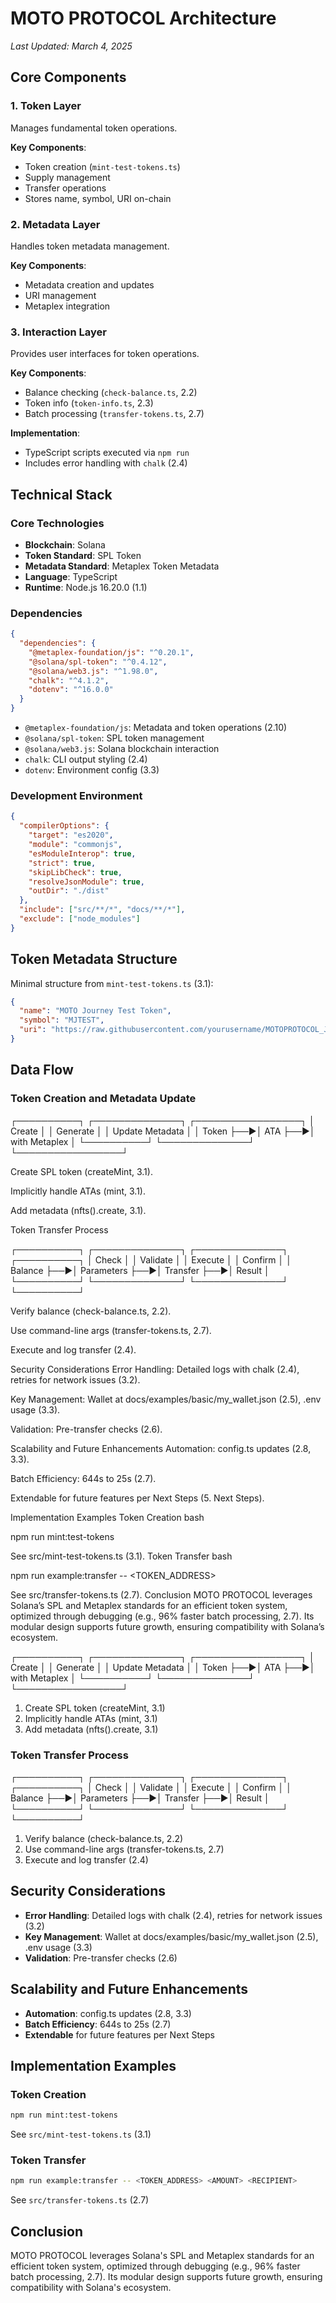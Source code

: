 # MOTO PROTOCOL Architecture
*Last Updated: March 4, 2025*

## Core Components

### 1. Token Layer
Manages fundamental token operations.

**Key Components**:
- Token creation (`mint-test-tokens.ts`)
- Supply management
- Transfer operations
- Stores name, symbol, URI on-chain

### 2. Metadata Layer
Handles token metadata management.

**Key Components**:
- Metadata creation and updates
- URI management
- Metaplex integration

### 3. Interaction Layer
Provides user interfaces for token operations.

**Key Components**:
- Balance checking (`check-balance.ts`, 2.2)
- Token info (`token-info.ts`, 2.3)
- Batch processing (`transfer-tokens.ts`, 2.7)

**Implementation**:
- TypeScript scripts executed via `npm run`
- Includes error handling with `chalk` (2.4)

## Technical Stack

### Core Technologies
- **Blockchain**: Solana
- **Token Standard**: SPL Token
- **Metadata Standard**: Metaplex Token Metadata
- **Language**: TypeScript
- **Runtime**: Node.js 16.20.0 (1.1)

### Dependencies
```json
{
  "dependencies": {
    "@metaplex-foundation/js": "^0.20.1",
    "@solana/spl-token": "^0.4.12",
    "@solana/web3.js": "^1.98.0",
    "chalk": "^4.1.2",
    "dotenv": "^16.0.0"
  }
}
```

- `@metaplex-foundation/js`: Metadata and token operations (2.10)
- `@solana/spl-token`: SPL token management
- `@solana/web3.js`: Solana blockchain interaction
- `chalk`: CLI output styling (2.4)
- `dotenv`: Environment config (3.3)

### Development Environment
```json
{
  "compilerOptions": {
    "target": "es2020",
    "module": "commonjs",
    "esModuleInterop": true,
    "strict": true,
    "skipLibCheck": true,
    "resolveJsonModule": true,
    "outDir": "./dist"
  },
  "include": ["src/**/*", "docs/**/*"],
  "exclude": ["node_modules"]
}
```

## Token Metadata Structure
Minimal structure from `mint-test-tokens.ts` (3.1):
```json
{
  "name": "MOTO Journey Test Token",
  "symbol": "MJTEST",
  "uri": "https://raw.githubusercontent.com/yourusername/MOTOPROTOCOL_Journey/main/assets/token-metadata.json"
}
```

## Data Flow

### Token Creation and Metadata Update

┌──────────┐   ┌──────────────┐   ┌─────────────────┐
│ Create   │   │ Generate     │   │ Update Metadata │
│ Token    ├──►│ ATA          ├──►│ with Metaplex   │
└──────────┘   └──────────────┘   └─────────────────┘

Create SPL token (createMint, 3.1).

Implicitly handle ATAs (mint, 3.1).

Add metadata (nfts().create, 3.1).

Token Transfer Process

┌──────────┐   ┌──────────────┐   ┌──────────────┐   ┌──────────┐
│ Check    │   │ Validate     │   │ Execute      │   │ Confirm  │
│ Balance  ├──►│ Parameters   ├──►│ Transfer     ├──►│ Result   │
└──────────┘   └──────────────┘   └──────────────┘   └──────────┘

Verify balance (check-balance.ts, 2.2).

Use command-line args (transfer-tokens.ts, 2.7).

Execute and log transfer (2.4).

Security Considerations
Error Handling: Detailed logs with chalk (2.4), retries for network issues (3.2).

Key Management: Wallet at docs/examples/basic/my_wallet.json (2.5), .env usage (3.3).

Validation: Pre-transfer checks (2.6).

Scalability and Future Enhancements
Automation: config.ts updates (2.8, 3.3).

Batch Efficiency: 644s to 25s (2.7).

Extendable for future features per Next Steps (5. Next Steps).

Implementation Examples
Token Creation
bash

npm run mint:test-tokens

See src/mint-test-tokens.ts (3.1).
Token Transfer
bash

npm run example:transfer -- <TOKEN_ADDRESS> <AMOUNT> <RECIPIENT>

See src/transfer-tokens.ts (2.7).
Conclusion
MOTO PROTOCOL leverages Solana’s SPL and Metaplex standards for an efficient token system, optimized through debugging (e.g., 96% faster batch processing, 2.7). Its modular design supports future growth, ensuring compatibility with Solana’s ecosystem.


┌──────────┐ ┌──────────────┐ ┌─────────────────┐
│ Create │ │ Generate │ │ Update Metadata │
│ Token ├──►│ ATA ├──►│ with Metaplex │
└──────────┘ └──────────────┘ └─────────────────┘

1. Create SPL token (createMint, 3.1)
2. Implicitly handle ATAs (mint, 3.1)
3. Add metadata (nfts().create, 3.1)

### Token Transfer Process
┌──────────┐ ┌──────────────┐ ┌──────────────┐ ┌──────────┐
│ Check │ │ Validate │ │ Execute │ │ Confirm │
│ Balance ├──►│ Parameters ├──►│ Transfer ├──►│ Result │
└──────────┘ └──────────────┘ └──────────────┘ └──────────┘

1. Verify balance (check-balance.ts, 2.2)
2. Use command-line args (transfer-tokens.ts, 2.7)
3. Execute and log transfer (2.4)

## Security Considerations
- **Error Handling**: Detailed logs with chalk (2.4), retries for network issues (3.2)
- **Key Management**: Wallet at docs/examples/basic/my_wallet.json (2.5), .env usage (3.3)
- **Validation**: Pre-transfer checks (2.6)

## Scalability and Future Enhancements
- **Automation**: config.ts updates (2.8, 3.3)
- **Batch Efficiency**: 644s to 25s (2.7)
- **Extendable** for future features per Next Steps

## Implementation Examples

### Token Creation
```bash
npm run mint:test-tokens
```
See `src/mint-test-tokens.ts` (3.1)

### Token Transfer
```bash
npm run example:transfer -- <TOKEN_ADDRESS> <AMOUNT> <RECIPIENT>
```
See `src/transfer-tokens.ts` (2.7)

## Conclusion
MOTO PROTOCOL leverages Solana's SPL and Metaplex standards for an efficient token system, optimized through debugging (e.g., 96% faster batch processing, 2.7). Its modular design supports future growth, ensuring compatibility with Solana's ecosystem.
